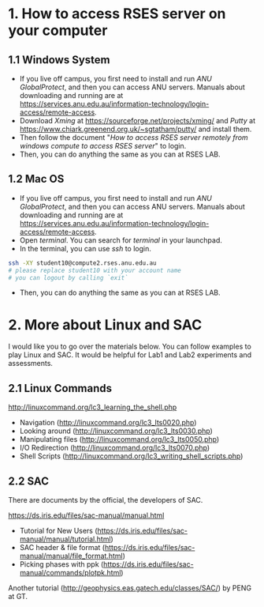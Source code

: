 # 1. How to access RSES server on your computer

## 1.1 Windows System
- If you live off campus, you first need to install and run *ANU GlobalProtect*, and then you can access ANU servers. Manuals about downloading and running are at https://services.anu.edu.au/information-technology/login-access/remote-access.
- Download *Xming* at https://sourceforge.net/projects/xming/ and *Putty* at https://www.chiark.greenend.org.uk/~sgtatham/putty/ and install them.
- Then follow the document "*How to access RSES server remotely from windows compute to access RSES server*" to login.
- Then, you can do anything the same as you can at RSES LAB.

## 1.2 Mac OS
- If you live off campus, you first need to install and run *ANU GlobalProtect*, and then you can access ANU servers. Manuals about downloading and running are at https://services.anu.edu.au/information-technology/login-access/remote-access.
- Open *terminal*. You can search for *terminal* in your launchpad.
- In the terminal, you can use *ssh* to login.
```bash
ssh -XY student10@compute2.rses.anu.edu.au 
# please replace student10 with your account name 
# you can logout by calling `exit`
```
- Then, you can do anything the same as you can at RSES LAB.

# 2. More about Linux and SAC
I would like you to go over the materials below. You can follow examples to play Linux and SAC. It would be helpful for Lab1 and Lab2 experiments and assessments.


## 2.1 Linux Commands  
http://linuxcommand.org/lc3_learning_the_shell.php

- Navigation (http://linuxcommand.org/lc3_lts0020.php) 
- Looking around (http://linuxcommand.org/lc3_lts0030.php) 
- Manipulating files (http://linuxcommand.org/lc3_lts0050.php) 
- I/O Redirection (http://linuxcommand.org/lc3_lts0070.php) 
- Shell Scripts (http://linuxcommand.org/lc3_writing_shell_scripts.php) 

## 2.2 SAC
There are documents by the official, the developers of SAC.

https://ds.iris.edu/files/sac-manual/manual.html

- Tutorial for New Users (https://ds.iris.edu/files/sac-manual/manual/tutorial.html) 
- SAC header & file format (https://ds.iris.edu/files/sac-manual/manual/file_format.html) 
- Picking phases with ppk (https://ds.iris.edu/files/sac-manual/commands/plotpk.html) 



Another tutorial (http://geophysics.eas.gatech.edu/classes/SAC/) by PENG at GT.



